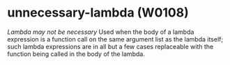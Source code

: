 # unnecessary-lambda (W0108)
*Lambda may not be necessary* Used when the body of a lambda expression
is a function call on the same argument list as the lambda itself; such
lambda expressions are in all but a few cases replaceable with the
function being called in the body of the lambda.

